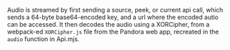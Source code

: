 Audio is streamed by first sending a source, peek, or current api call, which sends a 64-byte base64-encoded key, and a url where the encoded autio can be accessed.
It then decodes the audio using a XORCipher, from a webpack-ed `XORCipher.js` file from the Pandora web app, recreated in the `audio` function in Api.mjs.